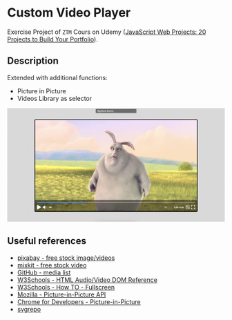 # Custom Video Player

Exercise Project of `ZTM` Cours on Udemy ([JavaScript Web Projects: 20 Projects to Build Your Portfolio](https://www.udemy.com/course/javascript-web-projects-to-build-your-portfolio-resume)).

## Description

Extended with additional functions:

- Picture in Picture
- Videos Library as selector

![Big-Buck-Bunny-Video](./assets/img/Big-Buck-Bunny-Video.png "Big Buck Bunny - Video")

## Useful references

- [pixabay - free stock image/videos](https://pixabay.com)
- [mixkit - free stock video](https://mixkit.co/free-stock-video/)
- [GitHub - media list](https://gist.github.com/jsturgis/3b19447b304616f18657)
- [W3Schools - HTML Audio/Video DOM Reference](https://www.w3schools.com/tags/ref_av_dom.asp)
- [W3Schools - How TO - Fullscreen](https://www.w3schools.com/howto/howto_js_fullscreen.asp)
- [Mozilla - Picture-in-Picture API](https://developer.mozilla.org/en-US/docs/Web/API/Picture-in-Picture_API)
- [Chrome for Developers - Picture-in-Picture](https://developer.chrome.com/docs/web-platform/document-picture-in-picture)
- [svgrepo](https://www.svgrepo.com/)